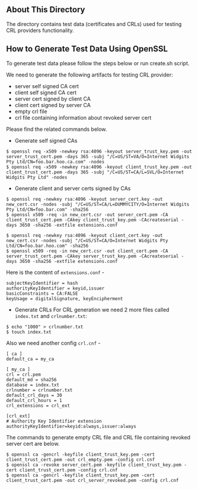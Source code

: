 About This Directory
-------------
The directory contains test data (certificates and CRLs) used for testing CRL 
providers functionality.

How to Generate Test Data Using OpenSSL
-------------

To generate test data please follow the steps below or run create.sh script.

We need to generate the following artifacts for testing CRL provider:
* server self signed CA cert
* client self signed CA cert
* server cert signed by client CA
* client cert signed by server CA
* empty crl file 
* crl file containing information about revoked server cert

Please find the related commands below.

* Generate self signed CAs
```
$ openssl req -x509 -newkey rsa:4096 -keyout server_trust_key.pem -out server_trust_cert.pem -days 365 -subj "/C=US/ST=VA/O=Internet Widgits Pty Ltd/CN=foo.bar.hoo.ca.com" -nodes
$ openssl req -x509 -newkey rsa:4096 -keyout client_trust_key.pem -out client_trust_cert.pem -days 365 -subj "/C=US/ST=CA/L=SVL/O=Internet Widgits Pty Ltd" -nodes
```

* Generate client and server certs signed by CAs
```
$ openssl req -newkey rsa:4096 -keyout server_cert.key -out new_cert.csr -nodes -subj "/C=US/ST=CA/L=DUMMYCITY/O=Internet Widgits Pty Ltd/CN=foo.bar.com" -sha256
$ openssl x509 -req -in new_cert.csr -out server_cert.pem -CA client_trust_cert.pem -CAkey client_trust_key.pem -CAcreateserial -days 3650 -sha256 -extfile extensions.conf

$ openssl req -newkey rsa:4096 -keyout client_cert.key -out new_cert.csr -nodes -subj "/C=US/ST=CA/O=Internet Widgits Pty Ltd/CN=foo.bar.hoo.com" -sha256
$ openssl x509 -req -in new_cert.csr -out client_cert.pem -CA server_trust_cert.pem -CAkey server_trust_key.pem -CAcreateserial -days 3650 -sha256 -extfile extensions.conf
```

Here is the content of `extensions.conf` - 
```
subjectKeyIdentifier = hash
authorityKeyIdentifier = keyid,issuer
basicConstraints = CA:FALSE
keyUsage = digitalSignature, keyEncipherment
```

* Generate CRLs
For CRL generation we need 2 more files called `index.txt` and `crlnumber.txt`:
```
$ echo "1000" > crlnumber.txt
$ touch index.txt
```
Also we need another config `crl.cnf` - 
```
[ ca ]
default_ca = my_ca

[ my_ca ]
crl = crl.pem
default_md = sha256
database = index.txt
crlnumber = crlnumber.txt
default_crl_days = 30
default_crl_hours = 1
crl_extensions = crl_ext

[crl_ext]
# Authority Key Identifier extension
authorityKeyIdentifier=keyid:always,issuer:always
```

The commands to generate empty CRL file and CRL file containing revoked server
cert are below.
```
$ openssl ca -gencrl -keyfile client_trust_key.pem -cert client_trust_cert.pem -out crl_empty.pem -config crl.cnf
$ openssl ca -revoke server_cert.pem -keyfile client_trust_key.pem -cert client_trust_cert.pem -config crl.cnf
$ openssl ca -gencrl -keyfile client_trust_key.pem -cert client_trust_cert.pem -out crl_server_revoked.pem -config crl.cnf
```